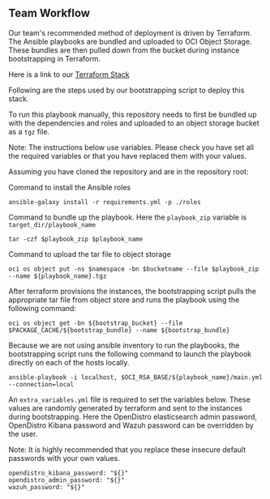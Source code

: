 ## Team Workflow
Our team's recommended method of deployment is driven by Terraform. The Ansible playbooks are bundled and uploaded to OCI 
Object Storage. These bundles are then pulled down from the bucket during instance bootstrapping in Terraform. 

Here is a link to our [Terraform Stack](https://github.com/oracle-devrel/terraform-oci-rsa-wazuh)

Following are the steps used by our bootstrapping script to deploy this stack.

To run this playbook manually, this repository needs to first be bundled up with the dependencies and roles and uploaded to an 
object storage bucket as a `tgz` file.

Note: The instructions below use variables. Please check you have set all the required variables or that you have replaced them 
with your values.

Assuming you have cloned the repository and are in the repository root:

Command to install the Ansible roles
```
ansible-galaxy install -r requirements.yml -p ./roles
```

Command to bundle up the playbook. Here the `playbook_zip` variable is `target_dir/playbook_name`
```
tar -czf $playbook_zip $playbook_name
```

Command to upload the tar file to object storage
```
oci os object put -ns $namespace -bn $bucketname --file $playbook_zip --name ${playbook_name}.tgz
```

After terraform provisions the instances, the bootstrapping script pulls the appropriate tar file from object store and 
runs the playbook using the following command:

```
oci os object get -bn ${bootstrap_bucket} --file $PACKAGE_CACHE/${bootstrap_bundle} --name ${bootstrap_bundle}
```

Because we are not using ansible inventory to run the playbooks, the bootstrapping script runs the following command to 
launch the playbook directly on each of the hosts locally.

```
ansible-playbook -i localhost, $OCI_RSA_BASE/${playbook_name}/main.yml --connection=local
```

An `extra_variables.yml` file is required to set the variables below. These values are randomly generated by terraform 
and sent to the instances during bootstrapping. Here the OpenDistro elasticsearch admin password, OpenDistro Kibana password
and Wazuh password can be overridden by the user. 

Note: It is highly recommended that you replace these insecure default passwords with your own values. 
```
opendistro_kibana_password: "${}"
opendistro_admin_password: "${}"
wazuh_password: "${}"
```
